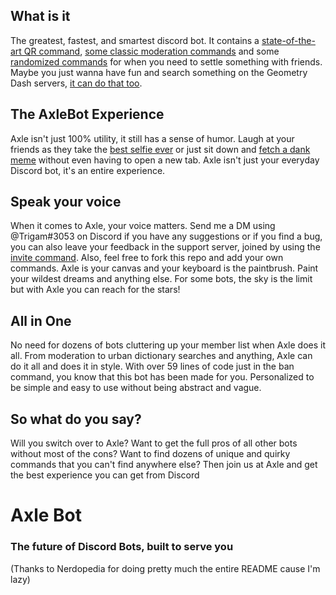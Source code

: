 ## What is it
The greatest, fastest, and smartest discord bot. It contains a [state-of-the-art QR command](https://github.com/Trigam04/AxleBot/blob/master/commands/qr.js), [some classic moderation commands](https://github.com/Trigam04/AxleBot/blob/master/commands/ban.js) and some [randomized commands](https://github.com/Trigam04/AxleBot/blob/master/commands/dice.js) for when you need to settle something with friends. Maybe you just wanna have fun and search something on the Geometry Dash servers, [it can do that too](https://github.com/Trigam04/AxleBot/blob/master/commands/gd.js).

## The AxleBot Experience

Axle isn't just 100% utility, it still has a sense of humor. Laugh at your friends as they take the [best selfie ever](https://github.com/Trigam04/AxleBot/blob/master/commands/selfie.js) or just sit down and [fetch a dank meme](https://github.com/Trigam04/AxleBot/blob/master/commands/meme.js) without even having to open a new tab. Axle isn't just your everyday Discord bot, it's an entire experience.

## Speak your voice

When it comes to Axle, your voice matters. Send me a DM using @Trigam#3053 on Discord if you have any suggestions or if you find a bug, you can also leave your feedback in the support server, joined by using the [invite command](https://github.com/Trigam04/AxleBot/blob/master/commands/invite.js). Also, feel free to fork this repo and add your own commands. Axle is your canvas and your keyboard is the paintbrush. Paint your wildest dreams and anything else. For some bots, the sky is the limit but with Axle you can reach for the stars!

## All in One

No need for dozens of bots cluttering up your member list when Axle does it all. From moderation to urban dictionary searches and anything, Axle can do it all and does it in style. With over 59 lines of code just in the ban command, you know that this bot has been made for you. Personalized to be simple and easy to use without being abstract and vague.

## So what do you say?

Will you switch over to Axle? Want to get the full pros of all other bots without most of the cons? Want to find dozens of unique and quirky commands that you can't find anywhere else? Then join us at Axle and get the best experience you can get from Discord

# Axle Bot
### The future of Discord Bots, built to serve you



(Thanks to Nerdopedia for doing pretty much the entire README cause I'm lazy)
